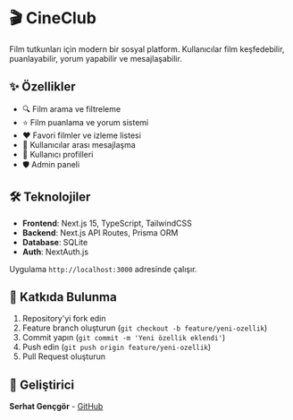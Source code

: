 # 🎬 CineClub

Film tutkunları için modern bir sosyal platform. Kullanıcılar film keşfedebilir, puanlayabilir, yorum yapabilir ve mesajlaşabilir.

## ✨ Özellikler

- 🔍 Film arama ve filtreleme
- ⭐ Film puanlama ve yorum sistemi  
- ❤️ Favori filmler ve izleme listesi
- 💬 Kullanıcılar arası mesajlaşma
- 👤 Kullanıcı profilleri
- 🛡️ Admin paneli

## 🛠️ Teknolojiler

- **Frontend**: Next.js 15, TypeScript, TailwindCSS
- **Backend**: Next.js API Routes, Prisma ORM
- **Database**: SQLite
- **Auth**: NextAuth.js



Uygulama `http://localhost:3000` adresinde çalışır.




## 🤝 Katkıda Bulunma

1. Repository'yi fork edin
2. Feature branch oluşturun (`git checkout -b feature/yeni-ozellik`)
3. Commit yapın (`git commit -m 'Yeni özellik eklendi'`)
4. Push edin (`git push origin feature/yeni-ozellik`)
5. Pull Request oluşturun

## 👤 Geliştirici

**Serhat Gençgör** - [GitHub](https://github.com/Srtgncgr)
